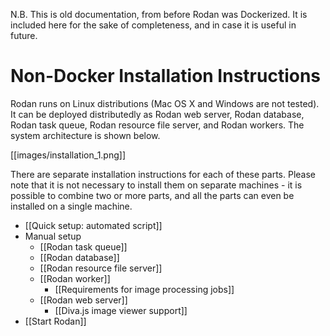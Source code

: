 N.B. This is old documentation, from before Rodan was Dockerized. It is included here for the sake of completeness, and in case it is useful in future.

# Non-Docker Installation Instructions

Rodan runs on Linux distributions (Mac OS X and Windows are not tested). It can be deployed distributedly as Rodan web server, Rodan database, Rodan task queue, Rodan resource file server, and Rodan workers. The system architecture is shown below.

[[images/installation_1.png]]

There are separate installation instructions for each of these parts. Please note that it is not necessary to install them on separate machines - it is possible to combine two or more parts, and all the parts can even be installed on a single machine. 

* [[Quick setup: automated script]]
* Manual setup
  * [[Rodan task queue]]
  * [[Rodan database]]
  * [[Rodan resource file server]]
  * [[Rodan worker]]
    * [[Requirements for image processing jobs]]
  * [[Rodan web server]]
    * [[Diva.js image viewer support]]
* [[Start Rodan]]
